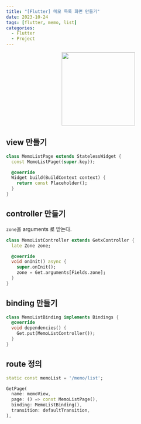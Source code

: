 ```yaml
---
title: "[Flutter] 메모 목록 화면 만들기"
date: 2023-10-24
tags: [flutter, memo, list]
categories:
  - Flutter
  - Project
---
```



<img src="https://i.imgur.com/bhHMRHW.jpg"  width="200" style="display:block;margin:0 auto;"/>

## view 만들기  

```dart
class MemoListPage extends StatelessWidget {
  const MemoListPage({super.key});

  @override
  Widget build(BuildContext context) {
    return const Placeholder();
  }
}
```

## controller 만들기

`zone`을 arguments 로 받는다. 

```dart
class MemoListController extends GetxController {
  late Zone zone;

  @override
  void onInit() async {
    super.onInit();
    zone = Get.arguments[Fields.zone];
  }
}
```

## binding 만들기

```dart
class MemoListBinding implements Bindings {
  @override
  void dependencies() {
    Get.put(MemoListController());
  }
}
```

## route 정의

```dart
static const memoList = '/memo/list';

GetPage(
  name: memoView,
  page: () => const MemoListPage(),
  binding: MemoListBinding(),
  transition: defaultTransition,
),
```


